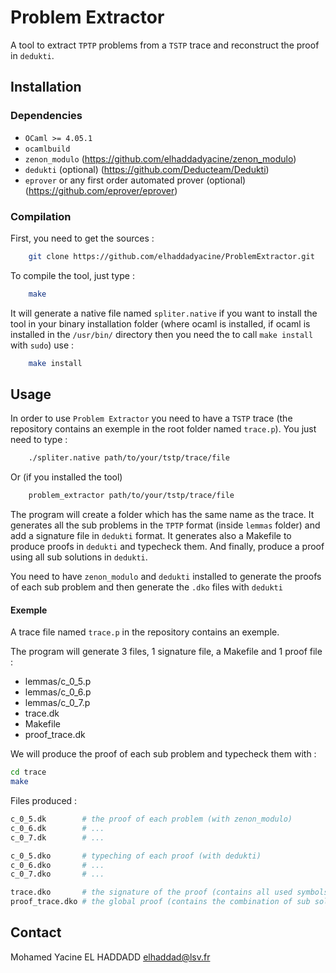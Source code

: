 
# Problem Extractor

A tool to extract `TPTP` problems from a `TSTP` trace and reconstruct the proof in `dedukti`.

## Installation
    
### Dependencies

- `OCaml >= 4.05.1`
- `ocamlbuild`
- `zenon_modulo` (https://github.com/elhaddadyacine/zenon_modulo)
- `dedukti` (optional) (https://github.com/Deducteam/Dedukti)
- `eprover` or any first order automated prover (optional) (https://github.com/eprover/eprover)

### Compilation

First, you need to get the sources :
```bash
    git clone https://github.com/elhaddadyacine/ProblemExtractor.git
```
To compile the tool, just type :

```bash
    make
```
It will generate a native file named `spliter.native` if you want to install the tool in your binary installation folder (where ocaml is installed, if ocaml is installed in the `/usr/bin/` directory then you need the to call `make install` with `sudo`) use :

```bash
    make install
```

## Usage

In order to use `Problem Extractor` you need to have a `TSTP` trace (the repository contains an exemple in the root folder named `trace.p`).
You just need to type :
```bash
    ./spliter.native path/to/your/tstp/trace/file
```

Or (if you installed the tool)
```bash
    problem_extractor path/to/your/tstp/trace/file
```

The program will create a folder which has the same name as the trace.
It generates all the sub problems in the `TPTP` format (inside `lemmas` folder) and add a signature file in `dedukti` format.
It generates also a Makefile to produce proofs in `dedukti` and typecheck them.
And finally, produce a proof using all sub solutions in `dedukti`.

You need to have `zenon_modulo` and `dedukti` installed to generate the proofs of each sub problem and then generate the `.dko` files with `dedukti`
#### Exemple

A trace file named `trace.p` in the repository contains an exemple.

The program will generate 3 files, 1 signature file, a Makefile and 1 proof file :
- lemmas/c_0_5.p
- lemmas/c_0_6.p
- lemmas/c_0_7.p
- trace.dk
- Makefile
- proof_trace.dk

We will produce the proof of each sub problem and typecheck them with : 
```bash
cd trace
make
```
Files produced : 
```bash
c_0_5.dk        # the proof of each problem (with zenon_modulo)
c_0_6.dk        # ...
c_0_7.dk        # ...

c_0_5.dko       # typeching of each proof (with dedukti)
c_0_6.dko       # ...
c_0_7.dko       # ...

trace.dko       # the signature of the proof (contains all used symbols)
proof_trace.dko # the global proof (contains the combination of sub solutions)
```


## Contact

Mohamed Yacine EL HADDADD <elhaddad@lsv.fr>
